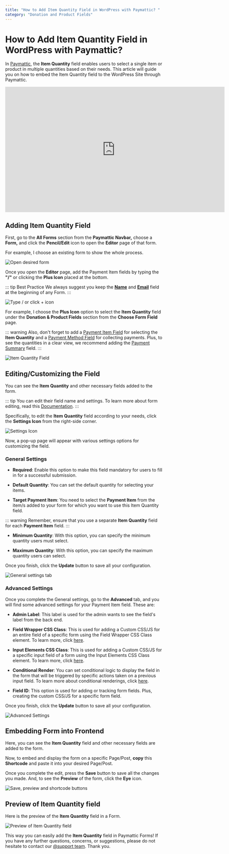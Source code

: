 ```yaml
---
title: "How to Add Item Quantity Field in WordPress with Paymattic? "
category: "Donation and Product Fields"
---
```

# How to Add Item Quantity Field in WordPress with Paymattic?

In [Paymattic](https://paymattic.com/), the **Item Quantity** field enables users to select a single item or product in multiple quantities based on their needs. This article will guide you on how to embed the Item Quantity field to the WordPress Site through Paymattic.

<iframe width="700" height="400" src="https://www.youtube.com/embed/V2oqvWw6Jhs?list=PLXpD0vT4thWH80g5e9wYnoBMgEqUXbr53" title="Item Quantity Field Tutorial" frameborder="0" allow="accelerometer; autoplay; clipboard-write; encrypted-media; gyroscope; picture-in-picture" allowfullscreen></iframe>

## Adding Item Quantity Field


First, go to the **All Forms** section from the **Paymattic Navbar,** choose a **Form,** and click the **Pencil/Edit** icon to open the **Editor** page of that form.

For example, I choose an existing form to show the whole process.

![Open desired form](/images/donation-and-product-fields/how-to-add-item-quantity-field-in-wordpress-with-paymattic/1.-Open-desired-form-2-scaled.webp)

Once you open the **Editor** page, add the Payment Item fields by typing the **"/"** or clicking the **Plus Icon** placed at the bottom.

::: tip Best Practice
We always suggest you keep the [**Name**](/general-input-fields/how-to-use-general-form-input-fields-in-wordpress-with-paymattic#_1-name-field) and [**Email**](/general-input-fields/how-to-use-general-form-input-fields-in-wordpress-with-paymattic#_2-email-field) field at the beginning of any Form.
:::

![Type / or click + icon](/images/donation-and-product-fields/how-to-add-item-quantity-field-in-wordpress-with-paymattic/2.-Type-or-click-icon-2.webp)

For example, I choose the **Plus Icon** option to select the **Item Quantity** field under the **Donation & Product Fields** section from the **Choose Form Field** page.

::: warning
Also, don't forget to add a [Payment Item Field](/donation-and-product-fields/how-to-add-payment-item-fields-in-wordpress-with-paymattic) for selecting the **Item Quantity** and a [Payment Method Field](/general-input-fields/how-to-use-the-payment-method-fields-section) for collecting payments. Plus, to see the quantities in a clear view, we recommend adding the [Payment Summary](/donation-and-product-fields/add-payment-summary-field-in-forms) field.
:::

![Item Quantity Field](/images/donation-and-product-fields/how-to-add-item-quantity-field-in-wordpress-with-paymattic/3.-Item-Quantity-Field.webp)

## Editing/Customizing the Field

You can see the **Item Quantity** and other necessary fields added to the form.

::: tip
You can edit their field name and settings. To learn more about form editing, read this [Documentation](/form-editor/how-to-edit-forms-in-wordpress-with-paymattic).
:::

Specifically, to edit the **Item Quantity** field according to your needs, click the **Settings Icon** from the right-side corner.

![Settings Icon](/images/donation-and-product-fields/how-to-add-item-quantity-field-in-wordpress-with-paymattic/4.-Settings-Icon-2.webp)

Now, a pop-up page will appear with various settings options for customizing the field.

### General Settings 


- **Required**: Enable this option to make this field mandatory for users to fill in for a successful submission.

- **Default Quantity**: You can set the default quantity for selecting your items.

- **Target Payment Item**: You need to select the **Payment Item** from the item/s added to your form for which you want to use this Item Quantity field.

::: warning
Remember, ensure that you use a separate **Item Quantity** field for each **Payment Item** field.
:::

- **Minimum Quantity**: With this option, you can specify the minimum quantity users must select.

- **Maximum Quantity**: With this option, you can specify the maximum quantity users can select.

Once you finish, click the **Update** button to save all your configuration.

![General settings tab](/images/donation-and-product-fields/how-to-add-item-quantity-field-in-wordpress-with-paymattic/5.-General-settings-tab.webp)

### Advanced Settings 

Once you complete the General settings, go to the **Advanced** tab, and you will find some advanced settings for your Payment Item field. These are:

- **Admin Label**: This label is used for the admin wants to see the field's label from the back end.

- **Field Wrapper CSS Class**: This is used for adding a Custom CSS/JS for an entire field of a specific form using the Field Wrapper CSS Class element. To learn more, click [here](/form-settings/how-to-create-custom-css-js-in-wordpress-with-paymattic).

- **Input Elements CSS Class**: This is used for adding a Custom CSS/JS for a specific input field of a form using the Input Elements CSS Class element. To learn more, click [here](/form-settings/how-to-create-custom-css-js-in-wordpress-with-paymattic).

- **Conditional Render**: You can set conditional logic to display the field in the form that will be triggered by specific actions taken on a previous input field. To learn more about conditional renderings, click [here](/form-editor/how-to-use-conditional-logic-in-form-fields-with-paymattic).

- **Field ID**: This option is used for adding or tracking form fields. Plus, creating the custom CSS/JS for a specific form field.

Once you finish, click the **Update** button to save all your configuration.

![Advanced Settings](/images/donation-and-product-fields/how-to-add-item-quantity-field-in-wordpress-with-paymattic/6.-Advanced-Settings.webp)

## Embedding Form into Frontend

Here, you can see the **Item Quantity** field and other necessary fields are added to the form.

Now, to embed and display the form on a specific Page/Post, **copy** this **Shortcode** and paste it into your desired Page/Post.

Once you complete the edit, press the **Save** button to save all the changes you made. And, to see the **Preview** of the form, click the **Eye** icon.

![Save, preview and shortcode buttons](/images/donation-and-product-fields/how-to-add-item-quantity-field-in-wordpress-with-paymattic/7.-Save-preview-and-shortcode-buttons.webp)

## Preview of Item Quantity field

Here is the preview of the **Item Quantity** field in a Form.

![Preview of Item Quantity field](/images/donation-and-product-fields/how-to-add-item-quantity-field-in-wordpress-with-paymattic/8.-Preview-of-Item-Quantity-field.webp)

This way you can easily add the **Item Quantity** field in Paymattic Forms!
If you have any further questions, concerns, or suggestions, please do not hesitate to contact our [@support team](https://wpmanageninja.com/support-tickets/). Thank you.